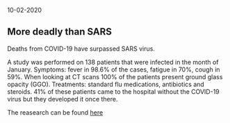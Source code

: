 10-02-2020

## More deadly than SARS

Deaths from COVID-19 have surpassed SARS virus.

A study was performed on 138 patients that were infected in the month of January. Symptoms: fever in 98.6% of the cases, fatigue in 70%, cough in 59%. When looking at CT scans 100% of the patients present ground glass opacity (GGO).
Treatments: standard flu medications, antibiotics and steroids.
41% of these patients came to the hospital without the COVID-19 virus but they developed it once there.
 
The reasearch can be found [here](https://jamanetwork.com/journals/jama/fullarticle/2761044)
